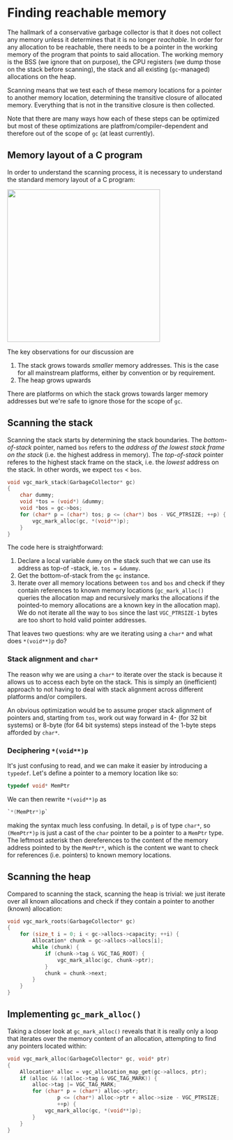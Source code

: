 # Finding reachable memory

The hallmark of a conservative garbage collector is that it does not collect
any memory unless it determines that it is no longer *reachable*. In order for
any allocation to be reachable, there needs to be a pointer in the working
memory of the program that points to said allocation. The working memory is the
BSS (we ignore that on purpose), the CPU registers (we dump those on the stack
before scanning), the stack and all existing (`gc`-managed) allocations on the
heap.

Scanning means that we test each of these memory locations for a pointer to another
memory location, determining the transitive closure of allocated memory.
Everything that is not in the transitive closure is then collected.

Note that there are many ways how each of these steps can be optimized but
most of these
optimizations are platfrom/compiler-dependent and therefore out of the scope of
`gc` (at least currently).

## Memory layout of a C program

In order to understand the scanning process, it is necessary to understand the
standard memory layout of a C program:

<img align="center" src="mem_layout.png" alt="" width="350"/>

The key observations for our discussion are

1. The stack grows towards *smaller* memory addresses. This is the case for
   all mainstream platforms, either by convention or by requirement.
2. The heap grows upwards


There are platforms on which the stack grows towards larger memory addresses
but we're safe to ignore those for the scope of `gc`.

## Scanning the stack

Scanning the stack starts by determining the stack boundaries. The
*bottom-of-stack* pointer, named `bos` refers to the *address of the
lowest stack frame on the stack* (i.e. the highest address in memory). The
*top-of-stack* pointer referes to the highest stack frame on the stack, i.e.
the *lowest* address on the stack.
In other words, we expect `tos` < `bos`.

```c
void vgc_mark_stack(GarbageCollector* gc)
{
    char dummy;
    void *tos = (void*) &dummy;
    void *bos = gc->bos;
    for (char* p = (char*) tos; p <= (char*) bos - VGC_PTRSIZE; ++p) {
        vgc_mark_alloc(gc, *(void**)p);
    }
}
```

The code here is straightforward:

1. Declare a local variable `dummy` on the stack such that we can use
   its address as top-of -stack, ie. `tos = &dummy`.
2. Get the bottom-of-stack from the `gc` instance.
3. Iterate over all memory locations between `tos` and `bos` and check
   if they contain references to known memory locations (`gc_mark_alloc()`
   queries the allocation map and recursively marks the allocations if the
   pointed-to memory allocations are a known key in the allocation map).
   We do not iterate all the way to `bos` since the last `VGC_PTRSIZE-1` bytes
   are too short to hold valid pointer addresses.

That leaves two questions: why are we iterating using a `char*` and
what does `*(void**)p` do?

### Stack alignment and `char*`

The reason why we are using a `char*` to iterate over the stack is because it
allows us to access each byte on the stack. This is simply an (inefficient)
approach to
not having to deal with stack alignment across different platforms and/or
compilers.

An obvious optimization would be to assume proper stack alignment of pointers
and, starting from `tos`, work out way forward in 4- (for 32 bit systems) or
8-byte (for 64 bit systems) steps instead of the 1-byte steps afforded by
`char*`.

### Deciphering `*(void**)p`

It's just confusing to read, and we can make it easier by introducing a
`typedef`. Let's define a pointer to a memory location like so:

```c
typedef void* MemPtr
```

We can then rewrite `*(void**)p` as

```c
`*(MemPtr*)p`
```

making the syntax much less confusing. In detail, `p` is of type `char*`, so
`(MemPtr*)p` is just a cast of the `char` pointer to be a pointer to a `MemPtr`
type. The leftmost asterisk then dereferences to the content of the memory
address pointed to by the `MemPtr*`, which is the content we want to check for
references (i.e. pointers) to known memory locations.

## Scanning the heap

Compared to scanning the stack, scanning the heap is trivial: we just iterate
over all known allocations and check if they contain a pointer to another
(known) allocation:

```c
void vgc_mark_roots(GarbageCollector* gc)
{
    for (size_t i = 0; i < gc->allocs->capacity; ++i) {
        Allocation* chunk = gc->allocs->allocs[i];
        while (chunk) {
            if (chunk->tag & VGC_TAG_ROOT) {
                vgc_mark_alloc(gc, chunk->ptr);
            }
            chunk = chunk->next;
        }
    }
}
```

## Implementing `gc_mark_alloc()`

Taking a closer look at `gc_mark_alloc()` reveals that it is really only a loop
that iterates over the memory content of an allocation, attempting to find any
pointers located within:

```c
void vgc_mark_alloc(GarbageCollector* gc, void* ptr)
{
    Allocation* alloc = vgc_allocation_map_get(gc->allocs, ptr);
    if (alloc && !(alloc->tag & VGC_TAG_MARK)) {
        alloc->tag |= VGC_TAG_MARK;
        for (char* p = (char*) alloc->ptr;
                p <= (char*) alloc->ptr + alloc->size - VGC_PTRSIZE;
                ++p) {
            vgc_mark_alloc(gc, *(void**)p);
        }
    }
}
